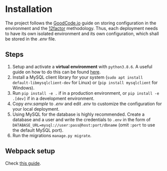 # Installation

The project follows the [GoodCode.io](https://goodcode.io/articles/django-env-settings/) guide on storing configuration in the environment and the [12factor](https://12factor.net/) methodology. Thus, each deployment needs to have its own isolated environment and its own configuration, which shall be stored in the *.env* file.

## Steps

1. Setup and activate a **virtual environment** with `python3.8.6`. A useful guide on how to do this can be found [here](https://docs.python-guide.org/dev/virtualenvs/#lower-level-virtualenv).
1. Install a MySQL client library for your system (`sudo apt install default-libmysqlclient-dev` for Linux) or (`pip install mysqlclient` for Windows).
1. Run `pip install -e .` if in a production environment, or `pip install -e .[dev]` if in a development environment.
1. Copy *env.sample* to *.env* and edit *.env* to customize the configuration for your local deployment.
1. Using MySQL for the database is highly recommended. Create a database and a user and write the credentials to `.env` in the form of `DATABASE_URL=mysql://user:pass@host:port/dbname` (omit `:port` to use the default MySQL port).
1. Run the migrations `manage.py migrate`.

## Webpack setup

Check [this guide](webpack/installation.md).
